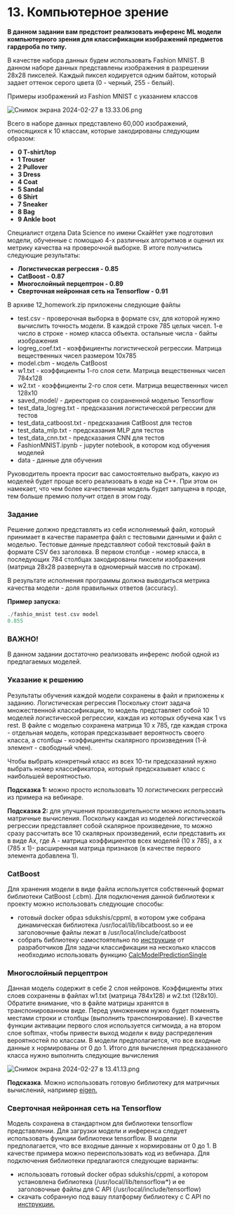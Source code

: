 # 13. Компьютерное зрение

**В данном задании вам предстоит реализовать инференс ML модели компьютерного
зрения для классификации изображений предметов гардероба по типу.** 

В качестве набора данных будем использовать Fashion MNIST. В данном наборе данных
представлены изображения в разрешении 28x28 пикселей. Каждый пиксел кодируется
одним байтом, который задает оттенок серого цвета (0 - черный, 255 - белый).

Примеры изображений из Fashion MNIST с указанием классов

![Снимок экрана 2024-02-27 в 13.33.06.png](https://prod-files-secure.s3.us-west-2.amazonaws.com/d66ecae9-73f5-47d5-8099-76472d7e86cb/7de8d10b-368a-4e65-a4c0-783107922508/%D0%A1%D0%BD%D0%B8%D0%BC%D0%BE%D0%BA_%D1%8D%D0%BA%D1%80%D0%B0%D0%BD%D0%B0_2024-02-27_%D0%B2_13.33.06.png)

Всего в наборе данных представлено 60,000 изображений, относящихся к 10 классам,
которые закодированы следующим образом:

- **0 T-shirt/top**
- **1 Trouser**
- **2 Pullover**
- **3 Dress**
- **4 Coat**
- **5 Sandal**
- **6 Shirt**
- **7 Sneaker**
- **8 Bag**
- **9 Ankle boot**

Специалист отдела Data Science по имени СкайНет уже подготовил модели, обученные с
помощью 4-х различных алгоритмов и оценил их метрику качества на проверочной
выборке. В итоге получились следующие результаты:

- **Логистическая регрессия - 0.85**
- **CatBoost - 0.87**
- **Многослойный перцептрон - 0.89**
- **Сверточная нейронная сеть на Tensorflow - 0.91**

В архиве 12_homework.zip приложены следующие файлы

- test.csv - проверочная выборка в формате csv, для которой нужно вычислить
точность модели. В каждой строке 785 целых чисел. 1-е число в строке - номер
класса объекта. остальные числа - байты изображения
- logreg_coef.txt - коэффициенты логистической регрессии. Матрица вещественных
чисел размером 10x785
- model.cbm - модель CatBoost
- w1.txt - коэффициенты 1-го слоя сети. Матрица вещественных чисел 784x128
- w2.txt - коэффициенты 2-го слоя сети. Матрица вещественных чисел 128x10
- saved_model/ - директория со сохраненной моделью Tensorflow
- test_data_logreg.txt - предсказания логистической регрессии для тестов
- test_data_catboost.txt - предсказания CatBoost для тестов
- test_data_mlp.txt - предсказания MLP для тестов
- test_data_cnn.txt - предсказания CNN для тестов
- FashionMNIST.ipynb - jupyter notebook, в котором код обучения моделей
- data - данные для обучения

Руководитель проекта просит вас самостоятельно выбрать, какую из моделей будет проще
всего реализовать в коде на C++. При этом он намекает, что чем более качественная
модель будет запущена в проде, тем больше премию получит отдел в этом году.

### Задание

Решение должно представлять из себя исполняемый файл, который принимает в качестве
параметра файл с тестовыми данными и файл с моделью. Тестовые данные представляют
собой текстовый файл в формате CSV без заголовка. В первом столбце - номер класса, в
последующих 784 столбцах закодированы пиксели изображения (матрица 28x28
развернута в одномерный массив по строкам).

В результате исполнения программы должна выводиться метрика качества модели - доля
правильных ответов (accuracy).

**Пример запуска:**

```cpp
./fashio_mnist test.csv model
0.855
```

### ВАЖНО!

В данном задании достаточно реализовать инференс любой одной из
предлагаемых моделей.

### Указание к решению

Результаты обучения каждой модели сохранены в файл и приложены к заданию.
Логистическая регрессия
Поскольку стоит задача множественной классификации, то модель представляет
собой 10 моделей логистической регрессии, каждая из которых обучена как 1 vs rest. В
файле с моделью сохранена матрица 10 x 785, где каждая строка - отдельная модель,
которая предсказывает вероятность своего класса, а столбцы - коэффициенты
скалярного произведения (1-й элемент - свободный член).

Чтобы выбрать конкретный класс из всех 10-ти предсказаний нужно выбрать номер
классификатора, который предсказывает класс с наибольшей вероятностью.

**Подсказка 1:** можно просто использовать 10 логистических регрессий из примера на
вебинаре.

**Подсказка 2:** для улучшения производительности можно использовать матричные
вычисления. Поскольку каждая из моделей логистической регрессии представляет
собой скалярное произведение, то можно сразу рассчитать все 10 скалярных
произведений, если представить их в виде Ax, где A - матрица коэффициентов всех
моделей (10 x 785), а x (785 x 1)- расширенная матрица признаков (в качестве первого
элемента добавлена 1).

### CatBoost

Для хранения модели в виде файла используется собственный формат библиотеки
CatBoost (.cbm). Для подключения данной библиотеки к проекту можно использовать
следующие способы:

- готовый docker образ sdukshis/cppml, в котором уже собрана динамическая
библиотека /usr/local/lib/libcatboost.so и ее заголовочные файлы лежат в
/usr/local/include/catboost
- собрать библиотеку самостоятельно по [инструкции](https://catboost.ai/en/docs/concepts/c-plus-plus-api_dynamic-c-pluplus-wrapper) от разработчиков
Для задачи классификации на несколько классов необходимо использовать функцию
[CalcModelPredictionSingle](https://github.com/catboost/catboost/blob/43fe3188b6168e13fbd6bf3b3ebce8c23a0329ee/catboost/libs/model_interface/c_api.h#L180)

### Многослойный перцептрон

Данная модель содержит в себе 2 слоя нейронов. Коэффициенты этих слоев
сохранены в файлах w1.txt (матрица 784x128) и w2.txt (128x10). Обратите внимание,
что в файле матрицы хранятся в транспонированном виде. Перед умножением нужно
будет поменять местами строки и столбцы (выполнить транспонирование). В качестве
функции активации первого слоя используется сигмоида, а на втором слое softmax,
чтобы привести выход модели к виду распределения вероятностей по классам.
В модели предполагается, что все входные данные x нормированы от 0 до 1.
Итого для вычисления предсказанного класса нужно выполнить следующие
вычисления

![Снимок экрана 2024-02-27 в 13.41.13.png](https://prod-files-secure.s3.us-west-2.amazonaws.com/d66ecae9-73f5-47d5-8099-76472d7e86cb/2238e5d4-2d69-4a1a-a38d-285a0cd876a0/%D0%A1%D0%BD%D0%B8%D0%BC%D0%BE%D0%BA_%D1%8D%D0%BA%D1%80%D0%B0%D0%BD%D0%B0_2024-02-27_%D0%B2_13.41.13.png)

**Подсказка**. Можно использовать готовую библиотеку для матричных вычислений,
например [eigen.](https://eigen.tuxfamily.org/index.php?title=Main_Page)

### Сверточная нейронная сеть на Tensorflow

Модель сохранена в стандартном для библиотеки tensorflow представлении. Для
загрузки модели и инференса следует использовать функции библиотеки tensorflow.
В модели предполагается, что все входные данные x нормированы от 0 до 1. В
качестве примера можно переиспользовать код из вебинара. Для подключения
библиотеки предлагаются следующие варианты:

- использовать готовый docker образ sdukshis/cppml, а котором установлена
библиотека (/usr/local/lib/tensorflow*) и ее заголовочные файлы для C API
(/usr/local/include/tensorflow)
- скачать собранную под вашу платформу библиотеку с C API по [инструкции.](https://www.tensorflow.org/install/lang_c?hl=ru)
